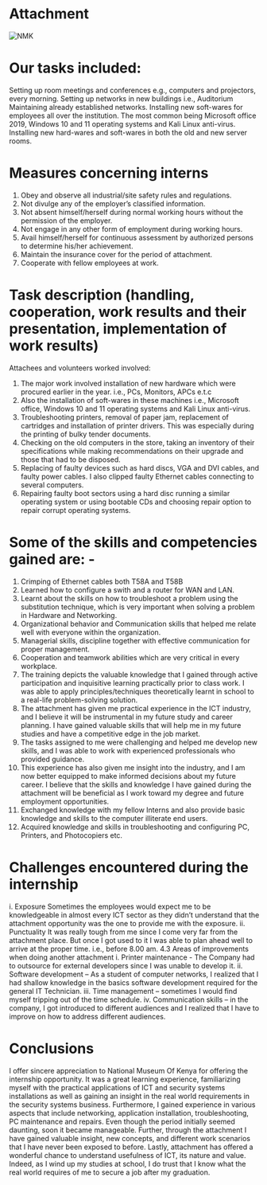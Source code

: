 # Attachment

![NMK](https://github.com/MuchiriKinyua/Attachment/assets/113877377/39979380-0958-4e55-bf6c-224be25eecb2)

# Our tasks included:
Setting up room meetings and conferences e.g., computers and projectors, every morning.
Setting up networks in new buildings i.e., Auditorium
Maintaining already established networks.
Installing new soft-wares for employees all over the institution. The most common being Microsoft office 2019, Windows 10 and 11 operating systems and Kali Linux anti-virus. 
Installing new hard-wares and soft-wares in both the old and new server rooms.

# Measures concerning interns
1.	Obey and observe all industrial/site safety rules and regulations.
2.	Not divulge any of the employer’s classified information.
3.	Not absent himself/herself during normal working hours without the permission of the employer.
4.	Not engage in any other form of employment during working hours.
5.	Avail himself/herself for continuous assessment by authorized persons to determine his/her achievement.
6.	Maintain the insurance cover for the period of attachment.
7.	Cooperate with fellow employees at work.

# Task description (handling, cooperation, work results and their presentation, implementation of work results) 
  Attachees and volunteers worked involved:
1.	The major work involved installation of new hardware which were procured earlier in the year. i.e., PCs, Monitors, APCs e.t.c
2.	Also the installation of soft-wares in these machines i.e., Microsoft office, Windows 10 and 11 operating systems and Kali Linux anti-virus.
3.	Troubleshooting printers, removal of paper jam, replacement of cartridges and installation of printer drivers. This was especially during the printing of bulky tender documents. 
4.	Checking on the old computers in the store, taking an inventory of their specifications while making recommendations on their upgrade and those that had to be disposed.
5.	Replacing of faulty devices such as hard discs, VGA and DVI cables, and faulty power cables. I also clipped faulty Ethernet cables connecting to several computers.
6.	Repairing faulty boot sectors using a hard disc running a similar operating system or using bootable CDs and choosing repair option to repair corrupt operating systems. 

# Some of the skills and competencies gained are: - 
1.	Crimping of Ethernet cables both T58A and T58B
2.	Learned how to configure a swith and a router for WAN and LAN.
3.	Learnt about the skills on how to troubleshoot a problem using the substitution technique, which is very important when solving a problem in Hardware and Networking. 
4.	Organizational behavior and Communication skills that helped me relate well with everyone within the organization. 
5.	Managerial skills, discipline together with effective communication for proper management. 
6.	Cooperation and teamwork abilities which are very critical in every workplace.
7.	The training depicts the valuable knowledge that I gained through active participation and inquisitive learning practically prior to class work. I was able to apply principles/techniques theoretically learnt in school to a real-life problem-solving solution.
8.	The attachment has given me practical experience in the ICT industry, and I believe it will be instrumental in my future study and career planning. I have gained valuable skills that will help me in my future studies and have a competitive edge in the job market.
9.	The tasks assigned to me were challenging and helped me develop new skills, and I was able to work with experienced professionals who provided guidance.
10.	This experience has also given me insight into the industry, and I am now better equipped to make informed decisions about my future career. I believe that the skills and knowledge I have gained during the attachment will be beneficial as I work toward my degree and future employment opportunities.
11.	Exchanged knowledge with my fellow Interns and also provide basic knowledge and skills to the computer illiterate end users.  
12.	Acquired knowledge and skills in troubleshooting and configuring PC, Printers, and Photocopiers etc. 

# Challenges encountered during the internship
i.	Exposure
Sometimes the employees would expect me to be knowledgeable in almost every ICT sector as they didn’t understand that the attachment opportunity was the one to provide me with the exposure. 
ii.	Punctuality 
It was really tough from me since I come very far from the attachment place. But once I got used to it I was able to plan ahead well to arrive at the proper time. i.e., before 8.00 am.
4.3 Areas of improvements when doing another attachment 
i.	Printer maintenance - The Company had to outsource for external developers since I was unable to develop it.
ii.	Software development – As a student of computer networks, I realized that I had shallow knowledge in the basics software development required for the general IT Technician.
iii.	Time management – sometimes I would find myself tripping out of the time schedule. 
iv.	Communication skills – in the company, I got introduced to different audiences and I realized that I have to improve on how to address different audiences. 

# Conclusions 
I offer sincere appreciation to National Museum Of Kenya for offering the internship opportunity. It was a great learning experience, familiarizing myself with the practical applications of ICT and security systems installations as well as gaining an insight in the real world requirements in the security systems business. Furthermore, I gained experience in various aspects that include networking, application installation, troubleshooting, PC maintenance and repairs. Even though the period initially seemed daunting, soon it became manageable. Further, through the attachment I have gained valuable insight, new concepts, and different work scenarios that I have never been exposed to before. Lastly, attachment has offered a wonderful chance to understand usefulness of ICT, its nature and value. Indeed, as I wind up my studies at school, I do trust that I know what the real world requires of me to secure a job after my graduation. 

